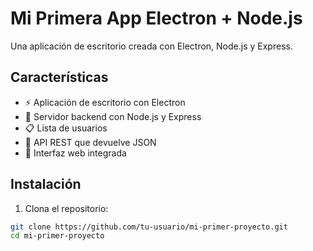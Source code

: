 # Mi Primera App Electron + Node.js

Una aplicación de escritorio creada con Electron, Node.js y Express.

## Características

- ⚡ Aplicación de escritorio con Electron
- 🚀 Servidor backend con Node.js y Express
- 📋 Lista de usuarios
- 🔗 API REST que devuelve JSON
- 🎨 Interfaz web integrada

## Instalación

1. Clona el repositorio:

```bash
git clone https://github.com/tu-usuario/mi-primer-proyecto.git
cd mi-primer-proyecto
```
